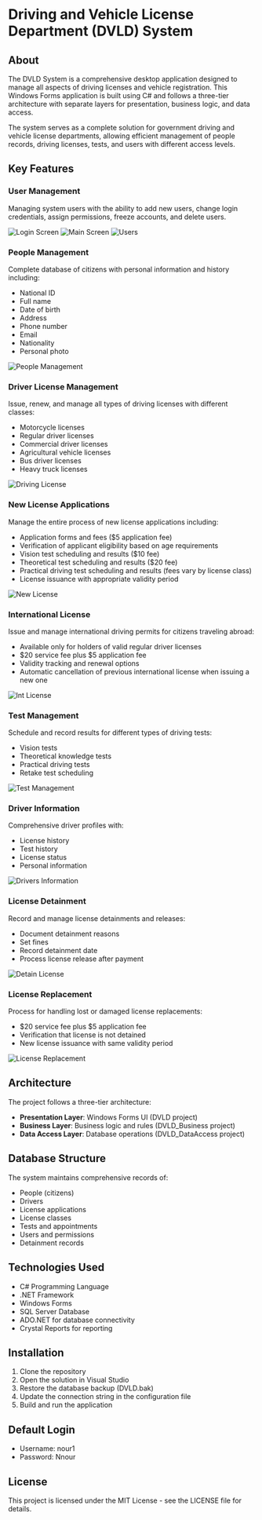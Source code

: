 # Driving and Vehicle License Department (DVLD) System

## About

The DVLD System is a comprehensive desktop application designed to manage all aspects of driving licenses and vehicle registration. This Windows Forms application is built using C# and follows a three-tier architecture with separate layers for presentation, business logic, and data access.

The system serves as a complete solution for government driving and vehicle license departments, allowing efficient management of people records, driving licenses, tests, and users with different access levels.

## Key Features

### User Management
Managing system users with the ability to add new users, change login credentials, assign permissions, freeze accounts, and delete users.

![Login Screen](screenshots/Login.png)
![Main Screen](screenshots/Main.png)
![Users](screenshots/User.png)

### People Management
Complete database of citizens with personal information and history including:
- National ID
- Full name
- Date of birth
- Address
- Phone number
- Email
- Nationality
- Personal photo

![People Management](screenshots/People.png)

### Driver License Management
Issue, renew, and manage all types of driving licenses with different classes:
- Motorcycle licenses
- Regular driver licenses
- Commercial driver licenses
- Agricultural vehicle licenses
- Bus driver licenses
- Heavy truck licenses

![Driving License](screenshots/LocalDrivingLicense.png)

### New License Applications
Manage the entire process of new license applications including:
- Application forms and fees ($5 application fee)
- Verification of applicant eligibility based on age requirements
- Vision test scheduling and results ($10 fee)
- Theoretical test scheduling and results ($20 fee)
- Practical driving test scheduling and results (fees vary by license class)
- License issuance with appropriate validity period

![New License](screenshots/NewLicense.png)

### International License
Issue and manage international driving permits for citizens traveling abroad:
- Available only for holders of valid regular driver licenses
- $20 service fee plus $5 application fee
- Validity tracking and renewal options
- Automatic cancellation of previous international license when issuing a new one

![Int License](screenshots/IntLicense.png)

### Test Management
Schedule and record results for different types of driving tests:
- Vision tests
- Theoretical knowledge tests
- Practical driving tests
- Retake test scheduling

![Test Management](screenshots/Test.png)

### Driver Information
Comprehensive driver profiles with:
- License history
- Test history
- License status
- Personal information

![Drivers Information](screenshots/Drivers.png)

### License Detainment
Record and manage license detainments and releases:
- Document detainment reasons
- Set fines
- Record detainment date
- Process license release after payment

![Detain License](screenshots/Detain.png)

### License Replacement
Process for handling lost or damaged license replacements:
- $20 service fee plus $5 application fee
- Verification that license is not detained
- New license issuance with same validity period

![License Replacement](screenshots/Replacement.png)

## Architecture

The project follows a three-tier architecture:
- **Presentation Layer**: Windows Forms UI (DVLD project)
- **Business Layer**: Business logic and rules (DVLD_Business project)
- **Data Access Layer**: Database operations (DVLD_DataAccess project)

## Database Structure
The system maintains comprehensive records of:
- People (citizens)
- Drivers
- License applications
- License classes
- Tests and appointments
- Users and permissions
- Detainment records

## Technologies Used

- C# Programming Language
- .NET Framework
- Windows Forms
- SQL Server Database
- ADO.NET for database connectivity
- Crystal Reports for reporting

## Installation

1. Clone the repository
2. Open the solution in Visual Studio
3. Restore the database backup (DVLD.bak)
4. Update the connection string in the configuration file
5. Build and run the application

## Default Login

- Username: nour1
- Password: Nnour

## License

This project is licensed under the MIT License - see the LICENSE file for details. 